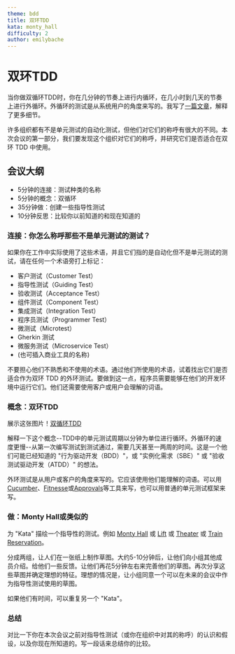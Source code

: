 ```yaml
---
theme: bdd
title: 双环TDD
kata: monty_hall
difficulty: 2
author: emilybache
---
```



# 双环TDD

当你做双循环TDD时，你在几分钟的节奏上进行内循环，在几小时到几天的节奏上进行外循环。外循环的测试是从系统用户的角度来写的。我写了[一篇文章](http://coding-is-like-cooking.info/2013/04/outside-in-development-with-double-loop-tdd/)，解释了更多细节。

许多组织都有不是单元测试的自动化测试，但他们对它们的称呼有很大的不同。本次会议的第一部分，我们要发现这个组织对它们的称呼，并研究它们是否适合在双环 TDD 中使用。

## 会议大纲

* 5分钟的连接：测试种类的名称
* 5分钟的概念：双循环
* 35分钟做：创建一些指导性测试
* 10分钟反思：比较你以前知道的和现在知道的

### 连接：你怎么称呼那些不是单元测试的测试？
如果你在工作中实际使用了这些术语，并且它们指的是自动化但不是单元测试的测试，请在任何一个术语旁打上标记：

- 客户测试（Customer Test）
- 指导性测试（Guiding Test）
- 验收测试（Acceptance Test）
- 组件测试（Component Test）
- 集成测试（Integration Test）
- 程序员测试（Programmer Test）
- 微测试（Microtest）
- Gherkin 测试
- 微服务测试（Microservice Test）
- (也可插入商业工具的名称)

不要担心他们不熟悉和不使用的术语。通过他们所使用的术语，试着找出它们是否适合作为双环 TDD 的外环测试。要做到这一点，程序员需要能够在他们的开发环境中运行它们。他们还需要使用客户或用户会理解的词语。

### 概念：双环TDD
展示这张图片！[双循环TDD](/assets/images/double_loop.jpg)

解释一下这个概念--TDD中的单元测试周期以分钟为单位进行循环。外循环的速度更慢--从第一次编写测试到测试通过，需要几天甚至一两周的时间。这是一个他们可能已经知道的 "行为驱动开发（BDD）"，或 "实例化需求（SBE）" 或 "验收测试驱动开发（ATDD）" 的想法。

外环测试是从用户或客户的角度来写的。它应该使用他们能理解的词语。可以用[Cucumber](https://cucumber.io/)、[Fitnesse](http://docs.fitnesse.org/FrontPage)或[Approvals](https://approvaltests.com/)等工具来写，也可以用普通的单元测试框架来写。

### 做：Monty Hall或类似的
为 "Kata" 描绘一个指导性的测试。例如 [Monty Hall](/kata_descriptions/monty_hall.html) 或 [Lift](/kata_descriptions/lift.html) 或 [Theater](https://github.com/emilybache/Theater-Kata) 或 [Train Reservation](https://github.com/emilybache/KataTrainReservation)。

分成两组，让人们在一张纸上制作草图。大约5-10分钟后，让他们向小组其他成员介绍。给他们一些反馈。让他们再花5分钟左右来完善他们的草图。再次分享这些草图并确定理想的特征。理想的情况是，让小组同意一个可以在未来的会议中作为指导性测试使用的草图。

如果他们有时间，可以重复另一个 "Kata"。

### 总结
对比一下你在本次会议之前对指导性测试（或你在组织中对其的称呼）的认识和假设，以及你现在所知道的。写一段话来总结你的比较。

